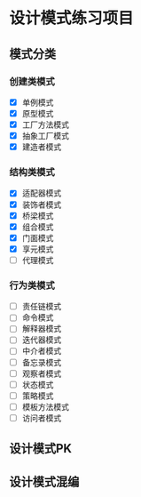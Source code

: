 # 设计模式练习项目

## 模式分类

### 创建类模式

+ [X] 单例模式
+ [X] 原型模式
+ [X] 工厂方法模式
+ [X] 抽象工厂模式
+ [X] 建造者模式

### 结构类模式

+ [X] 适配器模式
+ [X] 装饰者模式
+ [X] 桥梁模式
+ [X] 组合模式
+ [X] 门面模式
+ [X] 享元模式
+ [ ] 代理模式

### 行为类模式

+ [ ] 责任链模式
+ [ ] 命令模式
+ [ ] 解释器模式
+ [ ] 迭代器模式
+ [ ] 中介者模式
+ [ ] 备忘录模式
+ [ ] 观察者模式
+ [ ] 状态模式
+ [ ] 策略模式
+ [ ] 模板方法模式
+ [ ] 访问者模式

## 设计模式PK

## 设计模式混编
